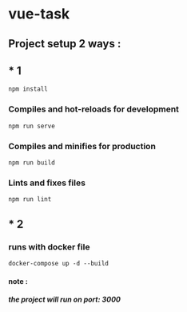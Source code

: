 # vue-task

## Project setup 2 ways :

## * 1
```
npm install
```

### Compiles and hot-reloads for development
```
npm run serve
```

### Compiles and minifies for production
```
npm run build
```

### Lints and fixes files
```
npm run lint
```

## * 2 

### runs with docker file

```
docker-compose up -d --build
```

#### note :
##### the project will run on port: 3000
